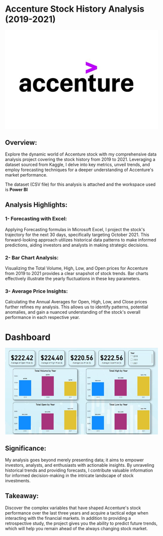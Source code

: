# Accenture Stock History Analysis (2019-2021)

![](intro.JPG)

## Overview:
Explore the dynamic world of Accenture stock with my comprehensive data analysis project covering the stock history from 2019 to 2021. Leveraging a dataset sourced from Kaggle, I delve into key metrics, unveil trends, and employ forecasting techniques for a deeper understanding of Accenture's market performance. <br>

The dataset (CSV file) for this analysis is attached and the workspace used is **Power BI** 

## Analysis Highlights:

### 1- Forecasting with Excel:
Applying Forecasting formulas in Microsoft Excel, I project the stock's trajectory for the next 30 days, specifically targeting October 2021. This forward-looking approach utilizes historical data patterns to make informed predictions, aiding investors and analysts in making strategic decisions.

### 2- Bar Chart Analysis: 
Visualizing the Total Volume, High, Low, and Open prices for Accenture from 2019 to 2021 provides a clear snapshot of stock trends. Bar charts effectively illustrate the yearly fluctuations in these key parameters.

### 3- Average Price Insights:
Calculating the Annual Averages for Open, High, Low, and Close prices further refines my analysis. This allows us to identify patterns, potential anomalies, and gain a nuanced understanding of the stock's overall performance in each respective year.

# Dashboard

![](Accenture.JPG)

## Significance:
My analysis goes beyond merely presenting data; it aims to empower investors, analysts, and enthusiasts with actionable insights. By unraveling historical trends and providing forecasts, I contribute valuable information for informed decision-making in the intricate landscape of stock investments.

## Takeaway:
Discover the complex variables that have shaped Accenture's stock performance over the last three years and acquire a tactical edge when interacting with the financial markets. In addition to providing a retrospective study, the project gives you the ability to predict future trends, which will help you remain ahead of the always changing stock market.


